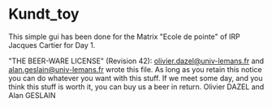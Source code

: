 # Kundt_toy

This simple gui has been done for the Matrix "Ecole de pointe" of IRP Jacques Cartier for Day 1.

"THE BEER-WARE LICENSE" (Revision 42): olivier.dazel@univ-lemans.fr and alan.geslain@univ-lemans.fr wrote this file.
As long as you retain this notice you can do whatever you want with this stuff. If we meet some day, and you think this stuff is worth it, you can buy us a beer in return.
Olivier DAZEL and Alan GESLAIN